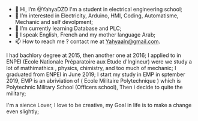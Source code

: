 - 👋 Hi, I’m @YahyaDZD I'm a student in electrical engineering school;
- 👀 I’m interested in Electricity, Arduino, HMI, Coding, Automatisme, Mechanic and self devolpment;
- 🌱 I’m currently learning Database and PLC;
- 💞️ I speak English, French and my mother language Arab;
- 📫 How to reach me ? contact me at Yahyaaln@gmail.com.

I had bachlory degree at 2015, then another one at 2016;
I applied to in ENPEI (Ecole Nationale Préparatoire aux Etude d'Ingineur) were we study a lot of mathimathics , physics, chimistry, and too much of mechanic;
I graduated from ENPEI in June 2019;
I start my study in EMP in sptember 2019, EMP is an abriviation of ( Ecole Militaire Polytechnique ) which is Polytechnic Military School (Officers school), Then i decide to quite the military;

I'm a sience Lover, I love to be creative, my Goal in life is to make a change even slightly;

<!---
YahyaDZD/YahyaDZD is a ✨ special ✨ repository because its `README.md` (this file) appears on your GitHub profile.
You can click the Preview link to take a look at your changes.
--->
